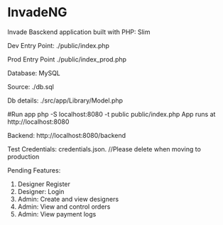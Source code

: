 # InvadeNG
Invade Basckend application built with PHP: Slim

Dev Entry Point: ./public/index.php

Prod Entry Point ./public/index_prod.php

Database: MySQL

Source: ./db.sql

Db details: ./src/app/Library/Model.php

#Run app
php -S localhost:8080 -t public public/index.php
App runs at http://localhost:8080

Backend: http://localhost:8080/backend

Test Credentials: credentials.json. //Please delete when moving to production

Pending Features:
1. Designer Register
2. Designer: Login
3. Admin: Create and view designers
4. Admin: View and control orders
5. Admin: View payment logs